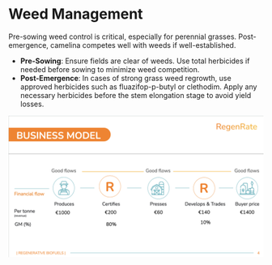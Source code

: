 # Weed Management

Pre-sowing weed control is critical, especially for perennial grasses. Post-emergence, camelina competes well with weeds if well-established.

- **Pre-Sowing**: Ensure fields are clear of weeds. Use total herbicides if needed before sowing to minimize weed competition.
- **Post-Emergence**: In cases of strong grass weed regrowth, use approved herbicides such as fluazifop-p-butyl or clethodim. Apply any necessary herbicides before the stem elongation stage to avoid yield losses.

![Business Model](docs/images/image1.png)
